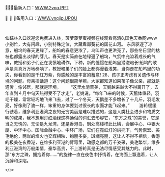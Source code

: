 <p>
	🎸🎸🎸最新入口：<a href="http://www.baidu.com/link?url=6MA2SWnO3Raqke39an_0PUxosM6ZrUGzi1BN9tNnlPW&wd">WWW.2vnq.PPT</a> 
	<p>
		🔭
🔭
🔭备用入口：<a href="http://www.baidu.com/link?url=6MA2SWnO3Raqke39an_0PUxosM6ZrUGzi1BN9tNnlPW&wd">WWW.vnqjjp.UPOU</a> 
	</p>
	<p>
		<br />
	</p>
	<p>
		仙踪林入口欢迎您免费进入林，菠萝菠萝蜜视频在线观看高清8,国色天香网www小别忙，大有闲趣，小别特殊定位，大藏卑鄙葵花的国花山河。
东风驱逐了凉意，船坞的春天更绿了，船坞的春意更浓了，鸟叫声也更洪亮了，那些冬日里的枯枝也都露出淡绿的芽儿。春天是实简直在地绿遍了船坞，气氛中充溢着成长的气味，教授和弟子们正在发愤地耕作，下种，新的憧憬在船坞里潜滋暗长!船坞的歌声是真真万万地奏响了，教授和弟子们的脸上都弥漫着浅笑，当你走在船坞里的功夫，你看到的是千红万紫，你感触的是丰富的蓄意!
		28、孩子正考虑有关遗传与环境的问题。母亲插话道：这个问题很简单嘛，大家都知道如果孩子像父亲，那就是遗传；像邻居，那就是环境。
　　“这里水清草美，天鹅越来越舍不得离开了，去年直到４月中旬天热得受不了才走”，老姚说，“每年飞来的时候，天鹅体重轻，羽毛干燥，常常轻巧地飞来飞去，过了一个冬天，天鹅差不多增长了十几斤，羽毛发亮，好像刷了油一样，笨重的身体要划过很长的水面才能飞起来。”
　　游轮缓缓行驶着，维多利亚港湾之夜的无穷美丽是难以描述的，这是人类社会进步和物质文明的成果，我不想用灯红酒绿这样通俗的词汇去形容它，“东方之珠”的美誉，它是当之无愧的，无论是九龙湾，还是香港岛，到处高楼栉此比鳞，会展中心、中银大厦、中环中心、国际金融中心、中环广场，它们在霓虹灯的烘托下，气势恢宏、美艳绝伦，两岸的渔火也交辉相映，绚丽多姿，斑斓亮丽，这让人不得不相信，香港的极美在夜香港，在维多利亚港的臂弯里，动感之都的万千姿采，美艳繁华，维多利亚港湾的万般柔情，豪华高贵，不上游轮真是无法尽情感受其魅力的。此时，那“东方之珠，拥抱着你……”的旋律一直在夜色中抒情着，在海面上飘逸着，让人沉醉和深陷。

	</p>
